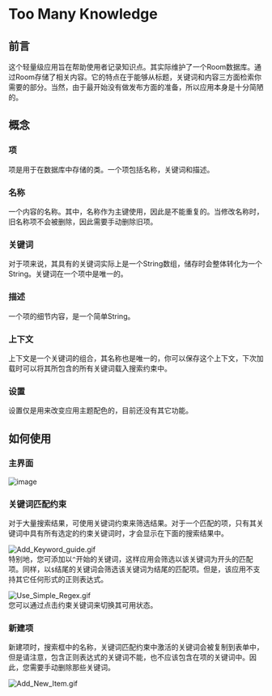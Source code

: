 # Too Many Knowledge

## 前言
这个轻量级应用旨在帮助使用者记录知识点。其实际维护了一个Room数据库。通过Room存储了相关内容。它的特点在于能够从标题，关键词和内容三方面检索你需要的部分。当然，由于最开始没有做发布方面的准备，所以应用本身是十分简陋的。

## 概念

### 项
项是用于在数据库中存储的类。一个项包括名称，关键词和描述。

### 名称
一个内容的名称。其中，名称作为主键使用，因此是不能重复的。当修改名称时，旧名称项不会被删除，因此需要手动删除旧项。

### 关键词
对于项来说，其具有的关键词实际上是一个String数组，储存时会整体转化为一个String。关键词在一个项中是唯一的。

### 描述
一个项的细节内容，是一个简单String。

### 上下文
上下文是一个关键词的组合，其名称也是唯一的，你可以保存这个上下文，下次加载时可以将其所包含的所有关键词载入搜索约束中。

### 设置
设置仅是用来改变应用主题配色的，目前还没有其它功能。

## 如何使用

### 主界面

![image](https://github.com/Nmcma/TooManyKnowledge/blob/master/Demo/MainPageGuide.png)
<br/>
### 关键词匹配约束
对于大量搜索结果，可使用关键词约束来筛选结果。对于一个匹配的项，只有其关键词中具有所有选定的约束关键词时，才会显示在下面的搜索结果中。

![Add_Keyword_guide.gif](https://github.com/Nmcma/TooManyKnowledge/blob/master/Demo/Add_Keyword_guide.gif)
<br/>
特别地，您可添加以`^`开始的关键词，这样应用会筛选以该关键词为开头的匹配项。同样，以`$`结尾的关键词会筛选该关键词为结尾的匹配项。但是，该应用不支持其它任何形式的正则表达式。

![Use_Simple_Regex.gif](https://github.com/Nmcma/TooManyKnowledge/blob/master/Demo/Use_Simple_Regex.gif)
<br/>
您可以通过点击约束关键词来切换其可用状态。
### 新建项
新建项时，搜索框中的名称，关键词匹配约束中激活的关键词会被复制到表单中，但是请注意，包含正则表达式的关键词不能，也不应该包含在项的关键词中。因此，您需要手动删除那些关键词。

![Add_New_Item.gif](https://github.com/Nmcma/TooManyKnowledge/blob/master/Demo/Add_New_Item.gif)
